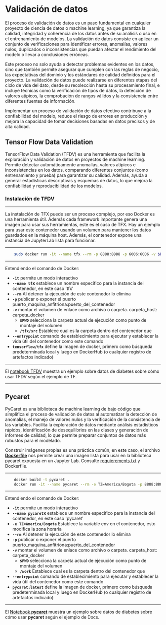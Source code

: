 # Validación de datos

El proceso de validación de datos es un paso fundamental en cualquier proyecto de ciencia de datos o machine learning, ya que garantiza la calidad, integridad y coherencia de los datos antes de su análisis o uso en el entrenamiento de modelos. La validación de datos consiste en aplicar un conjunto de verificaciones para identificar errores, anomalías, valores nulos, duplicados o inconsistencias que puedan afectar el rendimiento del modelo o llevar a conclusiones erróneas.

Este proceso no solo ayuda a detectar problemas evidentes en los datos, sino que también permite asegurar que cumplen con las reglas de negocio, las expectativas del dominio y los estándares de calidad definidos para el proyecto. La validación de datos puede realizarse en diferentes etapas del ciclo de vida del dato, desde su recolección hasta su procesamiento final, e incluye técnicas como la verificación de tipos de datos, la detección de valores atípicos, la comprobación de rangos válidos y la consistencia entre diferentes fuentes de información.

Implementar un proceso de validación de datos efectivo contribuye a la confiabilidad del modelo, reduce el riesgo de errores en producción y mejora la capacidad de tomar decisiones basadas en datos precisos y de alta calidad.


## Tensor Flow Data Validation

TensorFlow Data Validation (TFDV) es una herramienta que facilita la exploración y validación de datos en proyectos de machine learning. Permite detectar automáticamente anomalías, valores atípicos e inconsistencias en los datos, comparando diferentes conjuntos (como entrenamiento y prueba) para garantizar su calidad. Además, ayuda a generar estadísticas descriptivas y esquemas de datos, lo que mejora la confiabilidad y reproducibilidad de los modelos.

### Instalación de TFDV
---

La instalación de TFX puede ser un proceso complejo, por eso Docker es una herramienta útil. Además cada framework importante genera una imagen para usar sus herramientas, este es el caso de TFX. Hay un ejemplo para usar este contenedor usando un volumen para mantener los datos guardados en la máquina host. Además, el contenedor expone una instancia de JupyterLab lista para funcionar.

---
```bash
    sudo docker run -it --name tfx --rm -p 8888:8888 -p 6006:6006 -v $PWD:/tfx/src --entrypoint /run_jupyter.sh  tensorflow/tfx:1.12.0
```

---

Entendiendo el comando de Docker:

- **`-it`** permite un modo interactivo
- **`--name tf`x** establece un nombre específico para la instancia del contenedor, en este caso 'tfx'
- **`--rm`** Al detener la ejecución de este contenedor lo elimina
- **`-p`** publicar o exponer el puerto puerto_maquina_anfitriona:puerto_del_contenedor
- **`-v`** montar el volumen de enlace como archivo o carpeta. carpeta_host: carpeta_docker
    - **`$PWD`** selecciona la carpeta actual de ejecución como punto de montaje del volumen
    - **`/tfx/src`** Establece cual es la carpeta dentro del contenedor que
- **`--entrypoint`** comando de establecimiento para ejecutar y establecer la vida útil del contenedor como este comando
- **`tensorflow/tfx`** define la imagen de docker, primero como búsqueda predeterminada local y luego en DockerHub (o cualquier registro de artefactos indicado)
---


El [notebook TFDV](TF/TFDV.ipynb) muestra un ejemplo sobre datos de diabetes sobre cómo usar TFDV según el ejemplo de TF.

---
## Pycaret

PyCaret es una biblioteca de machine learning de bajo código que simplifica el proceso de validación de datos al automatizar la detección de anomalías, el manejo de valores nulos y la verificación de la consistencia de las variables. Facilita la exploración de datos mediante análisis estadísticos rápidos, identificación de desequilibrios en las clases y generación de informes de calidad, lo que permite preparar conjuntos de datos más robustos para el modelado.

Construir imágenes propias es una práctica común, en este caso, el archivo **[Dockerfile](PYCARET/Dockerfile)** nos permite crear una imagen lista para usar en la biblioteca pycaret expuesta en un Jupyter Lab. Consulte [requierements.txt](PYCARET/requirements.txt) y Dockerfile.

---
```bash
    docker build -t pycaret .
    docker run -it --name pycaret --rm -e TZ=America/Bogota -p 8888:8888 -v $PWD:/work pycaret:latest
```

---

Entendiendo el comando de Docker:

- **`-it`** permite un modo interactivo
- **`--name pycaret`x** establece un nombre específico para la instancia del contenedor, en este caso 'pycaret'
- **`-e TZ=America/Bogota`** Establece la variable env en el contenedor, esto modifica la zona horaria
- **`--rm`** Al detener la ejecución de este contenedor lo elimina
- **`-p`** publicar o exponer el puerto puerto_maquina_anfitriona:puerto_del_contenedor
- **`-v`** montar el volumen de enlace como archivo o carpeta. carpeta_host: carpeta_docker
    - **`$PWD`** selecciona la carpeta actual de ejecución como punto de montaje del volumen
    - **`/work`** Establece cual es la carpeta dentro del contenedor que
- **`--entrypoint`** comando de establecimiento para ejecutar y establecer la vida útil del contenedor como este comando
- **`pycaret:latest`** define la imagen de docker, primero como búsqueda predeterminada local y luego en DockerHub (o cualquier registro de artefactos indicado)
---

El [Notebook **pycaret**](PYCARET/pycaret.ipynb) muestra un ejemplo sobre datos de diabetes sobre cómo usar **pycaret** según el ejemplo de Docs.
